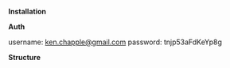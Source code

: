 **Installation**

**Auth**

username: ken.chapple@gmail.com
password: tnjp53aFdKeYp8g

**Structure**
